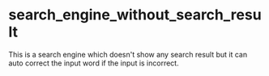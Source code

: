 # search_engine_without_search_result

This is a search engine which doesn't show any search result but it can auto correct the input word if the input is incorrect.